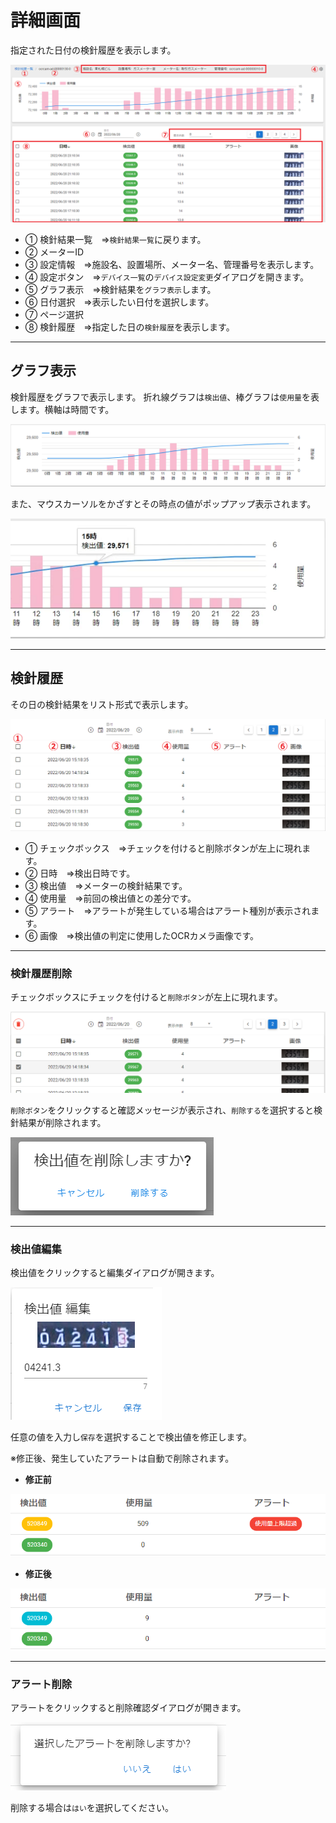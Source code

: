 # 詳細画面


指定された日付の検針履歴を表示します。

![](img/meter_detail_1.png)

- ① 検針結果一覧　⇒``検針結果一覧``に戻ります。
- ② メーターID
- ③ 設定情報　⇒施設名、設置場所、メーター名、管理番号を表示します。
- ④ 設定ボタン　⇒``デバイス一覧``の``デバイス設定変更``ダイアログを開きます。
- ⑤ グラフ表示　⇒検針結果を``グラフ表示``します。
- ⑥ 日付選択　⇒表示したい日付を選択します。
- ⑦ ページ選択
- ⑧ 検針履歴　⇒指定した日の``検針履歴``を表示します。

---
## グラフ表示
検針履歴をグラフで表示します。
折れ線グラフは``検出値``、棒グラフは``使用量``を表します。横軸は時間です。

![](img/meter_detail_graph_1.png)


また、マウスカーソルをかざすとその時点の値がポップアップ表示されます。

![](img/meter_detail_graph_3.png)

---
## 検針履歴
その日の検針結果をリスト形式で表示します。

![](img/meter_detail_list_1.png)

- ① チェックボックス　⇒チェックを付けると削除ボタンが左上に現れます。
- ② 日時　⇒検出日時です。
- ③ 検出値　⇒メーターの検針結果です。
- ④ 使用量　⇒前回の検出値との差分です。
- ⑤ アラート　⇒アラートが発生している場合はアラート種別が表示されます。
- ⑥ 画像　⇒検出値の判定に使用したOCRカメラ画像です。

---
### 検針履歴削除
チェックボックスにチェックを付けると``削除ボタン``が左上に現れます。

![](img/meter_detail_list_2.png)

``削除ボタン``をクリックすると確認メッセージが表示され、``削除する``を選択すると検針結果が削除されます。

![](img/meter_detail_list_3.png)

---
### 検出値編集

検出値をクリックすると編集ダイアログが開きます。

![](img/meter_detail_list_4.png)

任意の値を入力し``保存``を選択することで検出値を修正します。

※修正後、発生していたアラートは自動で削除されます。

- **修正前**

![](img/meter_detail_list_5.png)

- **修正後**

![](img/meter_detail_list_6.png)

---
### アラート削除

アラートをクリックすると削除確認ダイアログが開きます。

![](img/meter_detail_alert_del.png)

削除する場合は``はい``を選択してください。
